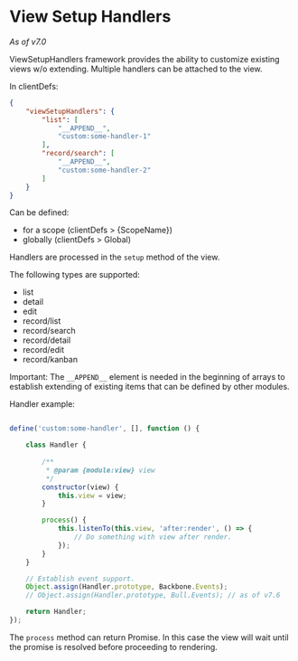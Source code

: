 # View Setup Handlers

*As of v7.0*

ViewSetupHandlers framework provides the ability to customize existing views w/o extending. Multiple handlers can be attached to the view.

In clientDefs:

```json
{
    "viewSetupHandlers": {
        "list": [
            "__APPEND__",
            "custom:some-handler-1"
        ],
        "record/search": [
            "__APPEND__",
            "custom:some-handler-2"
        ]
    }
}
```

Can be defined:

* for a scope (clientDefs > {ScopeName})
* globally (clientDefs > Global)

Handlers are processed in the `setup` method of the view.

The following types are supported:

* list
* detail
* edit
* record/list
* record/search
* record/detail
* record/edit
* record/kanban

Important: The `__APPEND__` element is needed in the beginning of arrays to establish extending of existing items that can be defined by other modules.

Handler example:

```js

define('custom:some-handler', [], function () {

    class Handler {
        
        /**
         * @param {module:view} view
         */
        constructor(view) {
            this.view = view;
        }

        process() {
            this.listenTo(this.view, 'after:render', () => {
                // Do something with view after render.
            });
        }
    }

    // Establish event support.
    Object.assign(Handler.prototype, Backbone.Events);
    // Object.assign(Handler.prototype, Bull.Events); // as of v7.6

    return Handler;
});
```

The `process` method can return Promise. In this case the view will wait until the promise is resolved before proceeding to rendering.
